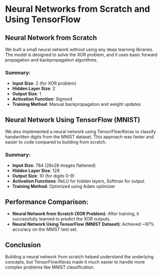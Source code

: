 # Neural Networks from Scratch and Using TensorFlow

## Neural Network from Scratch
We built a small neural network without using any deep learning libraries. The model is designed to solve the XOR problem, and it uses basic forward propagation and backpropagation algorithms.

### Summary:
- **Input Size**: 2 (for XOR problem)
- **Hidden Layer Size**: 2
- **Output Size**: 1
- **Activation Function**: Sigmoid
- **Training Method**: Manual backpropagation and weight updates

## Neural Network Using TensorFlow (MNIST)
We also implemented a neural network using TensorFlow/Keras to classify handwritten digits from the MNIST dataset. This approach was faster and easier to code compared to building from scratch.

### Summary:
- **Input Size**: 784 (28x28 images flattened)
- **Hidden Layer Size**: 128
- **Output Size**: 10 (for digits 0-9)
- **Activation Functions**: ReLU for hidden layers, Softmax for output
- **Training Method**: Optimized using Adam optimizer

## Performance Comparison:
- **Neural Network from Scratch (XOR Problem)**: After training, it successfully learned to predict the XOR outputs.
- **Neural Network Using TensorFlow (MNIST Dataset)**: Achieved ~97% accuracy on the MNIST test set.

## Conclusion
Building a neural network from scratch helped understand the underlying concepts, but TensorFlow/Keras made it much easier to handle more complex problems like MNIST classification.
